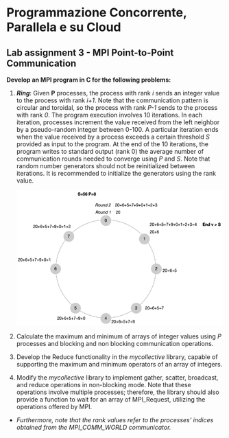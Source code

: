 # Programmazione Concorrente, Parallela e su Cloud
## Lab assignment 3 - MPI Point-to-Point Communication

**Develop an MPI program in C for the following problems:**

1. **_Ring_**: Given **P** processes, the process with rank *i* sends an integer value to the process with rank *i+1*. Note that the communication pattern is circular and toroidal, so the process with rank *P-1* sends to the process with rank *0*. The program execution involves 10 iterations. In each iteration, processes increment the value received from the left neighbor by a pseudo-random integer between 0-100. A particular iteration ends when the value received by a process exceeds a certain threshold *S* provided as input to the program. At the end of the 10 iterations, the program writes to standard output (rank 0) the average number of communication rounds needed to converge using *P* and *S*. Note that random number generators should not be reinitialized between iterations. It is recommended to initialize the generators using the rank value.
   
   ![ring.png](https://github.com/spagnuolocarmine/programmazione-concorrente-parallela-cloud/raw/main/data/ring.png)

2. Calculate the maximum and minimum of arrays of integer values using *P* processes and blocking and non blocking communication operations.
3. Develop the Reduce functionality in the _mycollective_ library, capable of supporting the maximum and minimum operators of an array of integers.
4. Modify the _mycollective_ library to implement gather, scatter, broadcast, and reduce operations in non-blocking mode. Note that these operations involve multiple processes; therefore, the library should also provide a function to wait for an array of MPI_Request, utilizing the operations offered by MPI.

- *Furthermore, note that the rank values refer to the processes' indices obtained from the MPI_COMM_WORLD communicator.*
